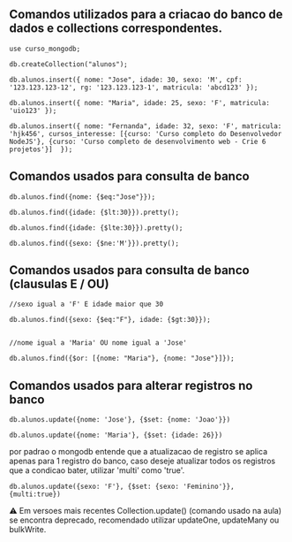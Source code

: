 ## Comandos utilizados para a criacao do banco de dados e collections correspondentes.

    use curso_mongodb;

    db.createCollection("alunos");

    db.alunos.insert({ nome: "Jose", idade: 30, sexo: 'M', cpf: '123.123.123-12', rg: '123.123.123-1', matricula: 'abcd123' });

    db.alunos.insert({ nome: "Maria", idade: 25, sexo: 'F', matricula: 'uio123' });

    db.alunos.insert({ nome: "Fernanda", idade: 32, sexo: 'F', matricula: 'hjk456', cursos_interesse: [{curso: 'Curso completo do Desenvolvedor NodeJS'}, {curso: 'Curso completo de desenvolvimento web - Crie 6 projetos'}]  });

## Comandos usados para consulta de banco

    db.alunos.find({nome: {$eq:"Jose"}});

    db.alunos.find({idade: {$lt:30}}).pretty();

    db.alunos.find({idade: {$lte:30}}).pretty();

    db.alunos.find({sexo: {$ne:'M'}}).pretty();

## Comandos usados para consulta de banco (clausulas E / OU)

    //sexo igual a 'F' E idade maior que 30
    
    db.alunos.find({sexo: {$eq:"F"}, idade: {$gt:30}});


    //nome igual a 'Maria' OU nome igual a 'Jose'
    
    db.alunos.find({$or: [{nome: "Maria"}, {nome: "Jose"}]});


## Comandos usados para alterar registros no banco

    db.alunos.update({nome: 'Jose'}, {$set: {nome: 'Joao'}})

    db.alunos.update({nome: 'Maria'}, {$set: {idade: 26}})

por padrao o mongodb entende que a atualizacao de registro se aplica apenas para 1 registro do banco, caso deseje atualizar todos os registros que a condicao bater, utilizar 'multi' como 'true'.

    db.alunos.update({sexo: 'F'}, {$set: {sexo: 'Feminino'}}, {multi:true})

⚠️ Em versoes mais recentes Collection.update() (comando usado na aula) se encontra deprecado, recomendado utilizar updateOne, updateMany ou bulkWrite.